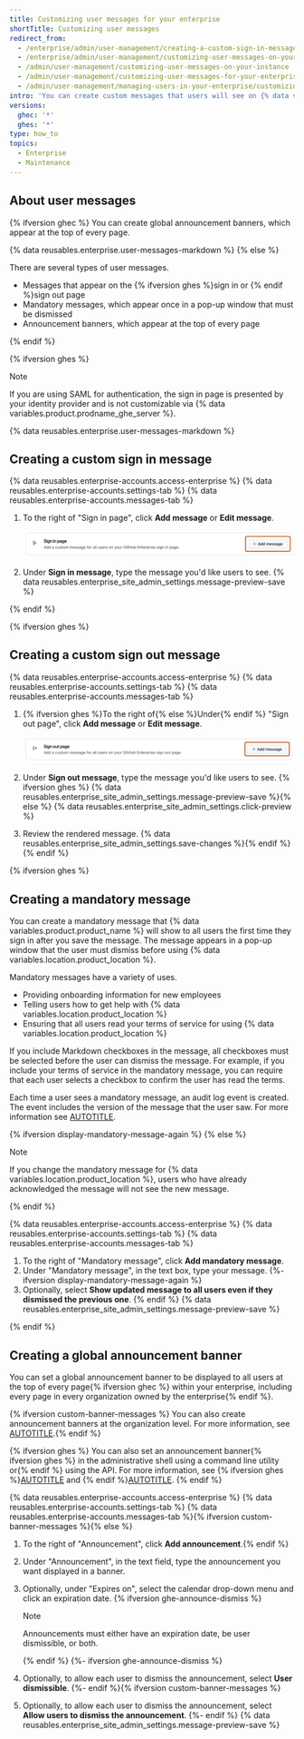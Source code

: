 ```yaml
---
title: Customizing user messages for your enterprise
shortTitle: Customizing user messages
redirect_from:
  - /enterprise/admin/user-management/creating-a-custom-sign-in-message
  - /enterprise/admin/user-management/customizing-user-messages-on-your-instance
  - /admin/user-management/customizing-user-messages-on-your-instance
  - /admin/user-management/customizing-user-messages-for-your-enterprise
  - /admin/user-management/managing-users-in-your-enterprise/customizing-user-messages-for-your-enterprise
intro: 'You can create custom messages that users will see on {% data variables.product.github %}.'
versions:
  ghec: '*'
  ghes: '*'
type: how_to
topics:
  - Enterprise
  - Maintenance
---
```

## About user messages

{% ifversion ghec %}
You can create global announcement banners, which appear at the top of every page.

{% data reusables.enterprise.user-messages-markdown %}
{% else %}

There are several types of user messages.
* Messages that appear on the {% ifversion ghes %}sign in or {% endif %}sign out page
* Mandatory messages, which appear once in a pop-up window that must be dismissed
* Announcement banners, which appear at the top of every page

{% endif %}

{% ifversion ghes %}

> [!NOTE]
> If you are using SAML for authentication, the sign in page is presented by your identity provider and is not customizable via {% data variables.product.prodname_ghe_server %}.

{% data reusables.enterprise.user-messages-markdown %}

## Creating a custom sign in message

{% data reusables.enterprise-accounts.access-enterprise %}
{% data reusables.enterprise-accounts.settings-tab %}
{% data reusables.enterprise-accounts.messages-tab %}
1. To the right of "Sign in page", click **Add message** or **Edit message**.

   ![Screenshot of the "Sign in page" section of the "Messages" settings. A button, labeled with a plus icon and "Add message", is outlined.](/assets/images/enterprise/site-admin-settings/edit-message.png)
1. Under **Sign in message**, type the message you'd like users to see.
{% data reusables.enterprise_site_admin_settings.message-preview-save %}

{% endif %}

{% ifversion ghes %}

## Creating a custom sign out message

{% data reusables.enterprise-accounts.access-enterprise %}
{% data reusables.enterprise-accounts.settings-tab %}
{% data reusables.enterprise-accounts.messages-tab %}
1. {% ifversion ghes %}To the right of{% else %}Under{% endif %} "Sign out page", click **Add message** or **Edit message**.

   ![Screenshot of the "Sign out page" section of the "Messages" settings. A button, labeled with a plus icon and "Add message," is outlined.](/assets/images/enterprise/site-admin-settings/sign-out-add-message-button.png)
1. Under **Sign out message**, type the message you'd like users to see.
{% ifversion ghes %}
{% data reusables.enterprise_site_admin_settings.message-preview-save %}{% else %}
{% data reusables.enterprise_site_admin_settings.click-preview %}
1. Review the rendered message.
{% data reusables.enterprise_site_admin_settings.save-changes %}{% endif %}{% endif %}

{% ifversion ghes %}

## Creating a mandatory message

You can create a mandatory message that {% data variables.product.product_name %} will show to all users the first time they sign in after you save the message. The message appears in a pop-up window that the user must dismiss before using {% data variables.location.product_location %}.

Mandatory messages have a variety of uses.

* Providing onboarding information for new employees
* Telling users how to get help with {% data variables.location.product_location %}
* Ensuring that all users read your terms of service for using {% data variables.location.product_location %}

If you include Markdown checkboxes in the message, all checkboxes must be selected before the user can dismiss the message. For example, if you include your terms of service in the mandatory message, you can require that each user selects a checkbox to confirm the user has read the terms.

Each time a user sees a mandatory message, an audit log event is created. The event includes the version of the message that the user saw. For more information see [AUTOTITLE](/admin/monitoring-activity-in-your-enterprise/reviewing-audit-logs-for-your-enterprise/audit-log-events-for-your-enterprise).

{% ifversion display-mandatory-message-again %} {% else %}

> [!NOTE]
> If you change the mandatory message for {% data variables.location.product_location %}, users who have already acknowledged the message will not see the new message.

{% endif %}

{% data reusables.enterprise-accounts.access-enterprise %}
{% data reusables.enterprise-accounts.settings-tab %}
{% data reusables.enterprise-accounts.messages-tab %}
1. To the right of "Mandatory message", click **Add mandatory message**.
1. Under "Mandatory message", in the text box, type your message.
{%- ifversion display-mandatory-message-again %}
1. Optionally, select **Show updated message to all users even if they dismissed the previous one**.
   {% endif %}
{% data reusables.enterprise_site_admin_settings.message-preview-save %}

{% endif %}

## Creating a global announcement banner

You can set a global announcement banner to be displayed to all users at the top of every page{% ifversion ghec %} within your enterprise, including every page in every organization owned by the enterprise{% endif %}.

{% ifversion custom-banner-messages %}
You can also create announcement banners at the organization level. For more information, see [AUTOTITLE](/organizations/managing-organization-settings/creating-an-announcement-banner-for-your-organization).{% endif %}

{% ifversion ghes %}
You can also set an announcement banner{% ifversion ghes %} in the administrative shell using a command line utility or{% endif %} using the API. For more information, see {% ifversion ghes %}[AUTOTITLE](/admin/configuration/configuring-your-enterprise/command-line-utilities#ghe-announce) and {% endif %}[AUTOTITLE](/rest/enterprise-admin#announcements).
{% endif %}

{% data reusables.enterprise-accounts.access-enterprise %}
{% data reusables.enterprise-accounts.settings-tab %}
{% data reusables.enterprise-accounts.messages-tab %}{% ifversion custom-banner-messages %}{% else %}
1. To the right of "Announcement", click **Add announcement**.{% endif %}
1. Under "Announcement", in the text field, type the announcement you want displayed in a banner.
1. Optionally, under "Expires on", select the calendar drop-down menu and click an expiration date.
   {% ifversion ghe-announce-dismiss %}

   > [!NOTE]
   > Announcements must either have an expiration date, be user dismissible, or both.

   {% endif %}
{%- ifversion ghe-announce-dismiss %}
1. Optionally, to allow each user to dismiss the announcement, select **User dismissible**.
{%- endif %}{% ifversion custom-banner-messages %}
1. Optionally, to allow each user to dismiss the announcement, select **Allow users to dismiss the announcement**.
{%- endif %}
{% data reusables.enterprise_site_admin_settings.message-preview-save %}
